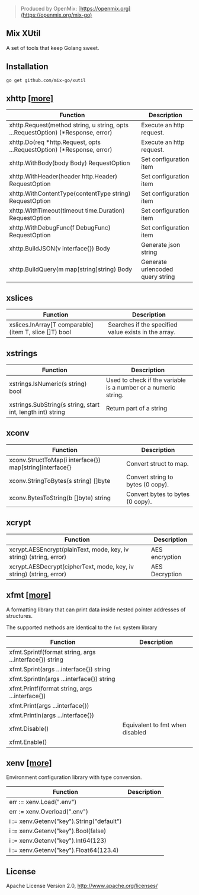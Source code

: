 > Produced by OpenMix: [https://openmix.org](https://openmix.org/mix-go)

## Mix XUtil

A set of tools that keep Golang sweet.

## Installation

```
go get github.com/mix-go/xutil
```

## xhttp [[more]](xhttp/README.md)

| Function                                                                         | Description                      |  
|----------------------------------------------------------------------------------|----------------------------------|
| xhttp.Request(method string, u string, opts ...RequestOption) (*Response, error) | Execute an http request.         |
| xhttp.Do(req *http.Request, opts ...RequestOption) (*Response, error)            | Execute an http request.         |
| xhttp.WithBody(body Body) RequestOption                                          | Set configuration item           |
| xhttp.WithHeader(header http.Header) RequestOption                               | Set configuration item           |
| xhttp.WithContentType(contentType string) RequestOption                          | Set configuration item           |
| xhttp.WithTimeout(timeout time.Duration) RequestOption                           | Set configuration item           |
| xhttp.WithDebugFunc(f DebugFunc) RequestOption                                   | Set configuration item           |
| xhttp.BuildJSON(v interface{}) Body                                              | Generate json string             |
| xhttp.BuildQuery(m map[string]string) Body                                       | Generate urlencoded query string |

## xslices

| Function                                              | Description                                          |  
|-------------------------------------------------------|------------------------------------------------------|
| xslices.InArray[T comparable](item T, slice []T) bool | Searches if the specified value exists in the array. |

## xstrings

| Function                                                   | Description                                                    |  
|------------------------------------------------------------|----------------------------------------------------------------|
| xstrings.IsNumeric(s string) bool                          | Used to check if the variable is a number or a numeric string. |
| xstrings.SubString(s string, start int, length int) string | Return part of a string                                        |

## xconv

| Function                                                | Description                       |  
|---------------------------------------------------------|-----------------------------------|
| xconv.StructToMap(i interface{}) map[string]interface{} | Convert struct to map.            |
| xconv.StringToBytes(s string) []byte                    | Convert string to bytes (0 copy). |
| xconv.BytesToString(b []byte) string                    | Convert bytes to bytes (0 copy).  |

## xcrypt

| Function                                                            | Description    |  
|---------------------------------------------------------------------|----------------|
| xcrypt.AESEncrypt(plainText, mode, key, iv string) (string, error)  | AES encryption |
| xcrypt.AESDecrypt(cipherText, mode, key, iv string) (string, error) | AES Decryption |

## xfmt [[more]](xfmt/README.md)

A formatting library that can print data inside nested pointer addresses of structures.

The supported methods are identical to the `fmt` system library

| Function                                                | Description                     |  
|---------------------------------------------------------|---------------------------------|
| xfmt.Sprintf(format string, args ...interface{}) string |                                 |
| xfmt.Sprint(args ...interface{}) string                 |                                 |
| xfmt.Sprintln(args ...interface{}) string               |                                 |
| xfmt.Printf(format string, args ...interface{})         |                                 |
| xfmt.Print(args ...interface{})                         |                                 |
| xfmt.Println(args ...interface{})                       |                                 |
| xfmt.Disable()                                          | Equivalent to fmt when disabled |
| xfmt.Enable()                                           |                                 |

## xenv [[more]](xenv/README.md)

Environment configuration library with type conversion.

| Function                                  | Description |  
|-------------------------------------------|-------------|
| err := xenv.Load(".env")                  |             |
| err := xenv.Overload(".env")              |             |
| i := xenv.Getenv("key").String("default") |             |
| i := xenv.Getenv("key").Bool(false)       |             |
| i := xenv.Getenv("key").Int64(123)        |             |
| i := xenv.Getenv("key").Float64(123.4)    |             |

## License

Apache License Version 2.0, http://www.apache.org/licenses/

